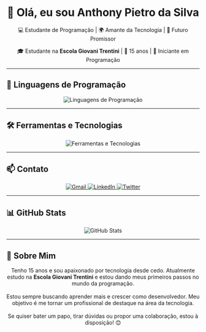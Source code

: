 <h1 align="center">👋 Olá, eu sou Anthony Pietro da Silva</h1>

<p align="center">
  💻 Estudante de Programação | 🌍 Amante da Tecnologia | 🚀 Futuro Promissor
</p>

<p align="center">
  🎓 Estudante na <strong>Escola Giovani Trentini</strong> | 🧒 15 anos | 🐣 Iniciante em Programação
</p>

---

## 🚀 Linguagens de Programação

<p align="center">
  <img src="https://skillicons.dev/icons?i=java,python,javascript,c,php" alt="Linguagens de Programação" />
</p>

---

## 🛠️ Ferramentas e Tecnologias

<p align="center">
  <img src="https://skillicons.dev/icons?i=vscode,eclipse,mysql,bootstrap,git,github" alt="Ferramentas e Tecnologias" />
</p>

---

## 📫 Contato

<p align="center">
  <a href="mailto:SEUEMAIL@gmail.com">
    <img src="https://img.shields.io/badge/Gmail-FF0000?style=for-the-badge&logo=gmail&logoColor=white" alt="Gmail">
  </a>
  <a href="https://www.linkedin.com/in/devellendias/" target="_blank">
    <img src="https://img.shields.io/badge/LinkedIn-0077B5?style=for-the-badge&logo=linkedin&logoColor=white" alt="LinkedIn">
  </a>
  <a href="https://twitter.com/SEUTWITTER" target="_blank">
    <img src="https://img.shields.io/twitter/follow/SEUTWITTER?style=for-the-badge&logo=twitter&logoColor=white" alt="Twitter">
  </a>
</p>

---

## 📊 GitHub Stats

<p align="center">
  <img src="https://github-readme-stats.vercel.app/api?username=SEUGITHUB&show_icons=true&theme=radical" alt="GitHub Stats">
</p>

---

## 💬 Sobre Mim

<p align="center">
  Tenho 15 anos e sou apaixonado por tecnologia desde cedo. Atualmente estudo na <strong>Escola Giovani Trentini</strong> e estou dando meus primeiros passos no mundo da programação. <br><br>
  Estou sempre buscando aprender mais e crescer como desenvolvedor. Meu objetivo é me tornar um profissional de destaque na área da tecnologia. <br><br>
  Se quiser bater um papo, tirar dúvidas ou propor uma colaboração, estou à disposição! 😊
</p>
